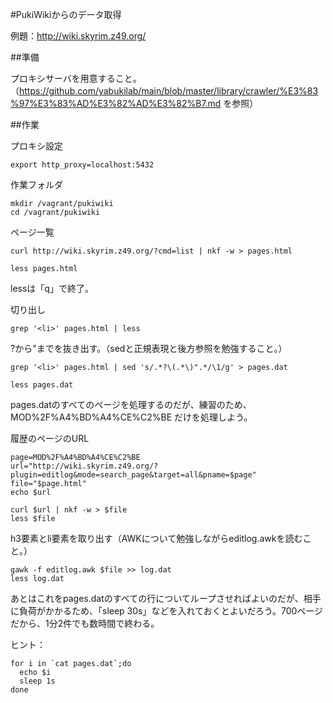 #PukiWikiからのデータ取得

例題：http://wiki.skyrim.z49.org/

##準備

プロキシサーバを用意すること。（https://github.com/yabukilab/main/blob/master/library/crawler/%E3%83%97%E3%83%AD%E3%82%AD%E3%82%B7.md を参照）

##作業

プロキシ設定

```
export http_proxy=localhost:5432
```

作業フォルダ

```
mkdir /vagrant/pukiwiki
cd /vagrant/pukiwiki
```

ページ一覧

```
curl http://wiki.skyrim.z49.org/?cmd=list | nkf -w > pages.html

less pages.html
```

lessは「q」で終了。

切り出し

```
grep '<li>' pages.html | less
```

?から"までを抜き出す。（sedと正規表現と後方参照を勉強すること。）

```
grep '<li>' pages.html | sed 's/.*?\(.*\)".*/\1/g' > pages.dat

less pages.dat
```

pages.datのすべてのページを処理するのだが、練習のため、MOD%2F%A4%BD%A4%CE%C2%BE だけを処理しよう。

履歴のページのURL

```
page=MOD%2F%A4%BD%A4%CE%C2%BE
url="http://wiki.skyrim.z49.org/?plugin=editlog&mode=search_page&target=all&pname=$page"
file="$page.html"
echo $url
```

```
curl $url | nkf -w > $file
less $file
```

h3要素とli要素を取り出す（AWKについて勉強しながらeditlog.awkを読むこと。）

```
gawk -f editlog.awk $file >> log.dat
less log.dat
```

あとはこれをpages.datのすべての行についてループさせればよいのだが、相手に負荷がかかるため、「sleep 30s」などを入れておくとよいだろう。700ページだから、1分2件でも数時間で終わる。

ヒント：

```
for i in `cat pages.dat`;do
  echo $i
  sleep 1s
done
```
